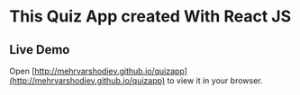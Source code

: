 # This Quiz App created With React JS

## Live Demo

Open [http://mehrvarshodiev.github.io/quizapp](http://mehrvarshodiev.github.io/quizapp) to view it in your browser.
